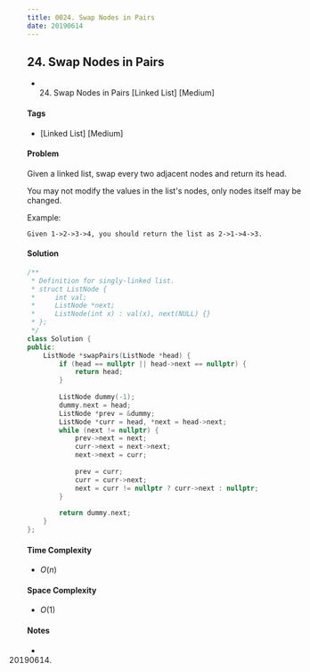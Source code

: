 ```yaml
---
title: 0024. Swap Nodes in Pairs
date: 20190614
---
```


## 24. Swap Nodes in Pairs
- 24. Swap Nodes in Pairs [Linked List] [Medium]

#### Tags
- [Linked List] [Medium]

#### Problem
Given a linked list, swap every two adjacent nodes and return its head.

You may not modify the values in the list's nodes, only nodes itself may be changed.

Example:

    Given 1->2->3->4, you should return the list as 2->1->4->3.

#### Solution
``` C++
/**
 * Definition for singly-linked list.
 * struct ListNode {
 *     int val;
 *     ListNode *next;
 *     ListNode(int x) : val(x), next(NULL) {}
 * };
 */
class Solution {
public:
    ListNode *swapPairs(ListNode *head) {
        if (head == nullptr || head->next == nullptr) {
            return head;
        }
        
        ListNode dummy(-1);
        dummy.next = head;
        ListNode *prev = &dummy;
        ListNode *curr = head, *next = head->next;
        while (next != nullptr) {
            prev->next = next;
            curr->next = next->next;
            next->next = curr;
            
            prev = curr;
            curr = curr->next;
            next = curr != nullptr ? curr->next : nullptr;
        }
        
        return dummy.next;
    }
};
```

#### Time Complexity
- $O(n)$

#### Space Complexity
- $O(1)$

#### Notes
- 20190614.
